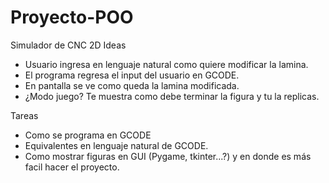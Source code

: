 # Proyecto-POO
Simulador de CNC 2D
Ideas  
- Usuario ingresa en lenguaje natural como quiere modificar la lamina.
- El programa regresa el input del usuario en GCODE.
- En pantalla se ve como queda la lamina modificada.
- ¿Modo juego? Te muestra como debe terminar la figura y tu la replicas. 

Tareas
- Como se programa en GCODE
- Equivalentes en lenguaje natural de GCODE.
- Como mostrar figuras en GUI (Pygame, tkinter...?) y en donde es más facil hacer el proyecto.
